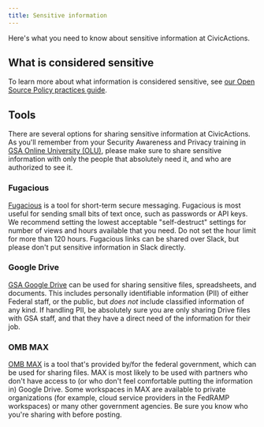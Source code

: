 ```yaml
---
title: Sensitive information
---
```


Here's what you need to know about sensitive information at CivicActions.

## What is considered sensitive

To learn more about what information is considered sensitive, see [our Open Source Policy practices guide](https://github.com/CivicActions/open-source-policy/blob/master/practice.md#protecting-sensitive-information).

## Tools

There are several options for sharing sensitive information at CivicActions. As you'll remember from your Security Awareness and Privacy training in [GSA Online University (OLU)](https://gsaolu.gsa.gov), please make sure to share sensitive information with only the people that absolutely need it, and who are authorized to see it.

### Fugacious

<!-- Note this information needs to remain *somewhere* for cloud.gov FedRAMP compliance. -->

[Fugacious](https://fugacious.civicactions.com/) is a tool for short-term secure messaging. Fugacious is most useful for sending small bits of text once, such as passwords or API keys. We recommend setting the lowest acceptable "self-destruct" settings for number of views and hours available that you need. Do not set the hour limit for more than 120 hours. Fugacious links can be shared over Slack, but please don't put sensitive information in Slack directly.

### Google Drive

[GSA Google Drive](../google-drive/) can be used for sharing sensitive files, spreadsheets, and documents. This includes personally identifiable information (PII) of either Federal staff, or the public, but *does not* include classified information of any kind. If handling PII, be absolutely sure you are only sharing Drive files with GSA staff, and that they have a direct need of the information for their job.

### OMB MAX

[OMB MAX](https://max.omb.gov/) is a tool that's provided by/for the federal government, which can be used for sharing files. MAX is most likely to be used with partners who don't have access to (or who don't feel comfortable putting the information in) Google Drive. Some workspaces in MAX are available to private organizations (for example, cloud service providers in the FedRAMP workspaces) or many other government agencies. Be sure you know who you're sharing with before posting.

